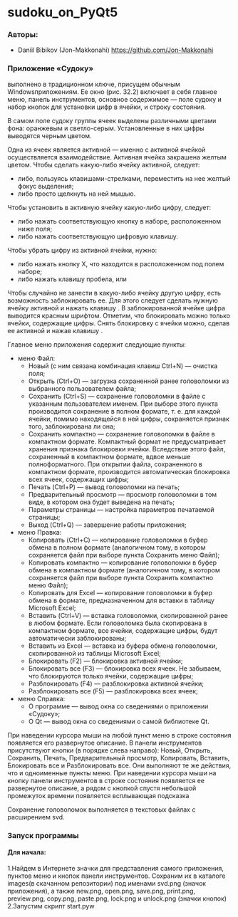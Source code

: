 # sudoku_on_PyQt5

### Авторы:
- Daniil Bibikov (Jon-Makkonahi) https://github.com/Jon-Makkonahi

### Приложение «Судоку» 
выполнено в традиционном ключе, присущем обычным Windowsприложениям. 
Ее окно (рис. 32.2) включает в себя главное меню, панель инструментов, 
основное содержимое — поле судоку и набор кнопок для установки цифр в ячейки, и строку состояния.

В самом поле судоку группы ячеек выделены различными цветами фона: оранжевым
и светло-серым. Установленные в них цифры выводятся черным цветом.

Одна из ячеек является активной — именно с активной ячейкой осуществляется взаимодействие. 
Активная ячейка закрашена желтым цветом.
Чтобы сделать какую-либо ячейку активной, следует:

 * либо, пользуясь клавишами-стрелками, переместить на нее желтый фокус выделения;
 * либо просто щелкнуть на ней мышью.

Чтобы установить в активную ячейку какую-либо цифру, следует:

 * либо нажать соответствующую кнопку в наборе, расположенном ниже поля;
 * либо нажать соответствующую цифровую клавишу.

Чтобы убрать цифру из активной ячейки, нужно:
 * либо нажать кнопку Х, что находится в расположенном под полем наборе;
 * либо нажать клавишу пробела, <Backspace> или <Del>

Чтобы случайно не занести в какую-либо ячейку другую цифру, есть возможность заблокировать ее. 
Для этого следует сделать нужную ячейку активной и нажать клавишу <F2>.
В заблокированной ячейке цифра выводится красным шрифтом.
Отметим, что блокировать можно только ячейки, содержащие цифры.
Снять блокировку с ячейки можно, сделав ее активной и нажав клавишу <F4>. 
  
Главное меню приложения содержит следующие пункты:
* меню Файл:
  * Новый (с ним связана комбинация клавиш Ctrl+N) — очистка поля;
  * Открыть (Ctrl+O) — загрузка сохраненной ранее головоломки из выбранного
    пользователем файла;
  * Сохранить (Ctrl+S) — сохранение головоломки в файле с указанным пользователем именем. При выборе этого пункта производится сохранение в полном формате, т. е. для      каждой ячейки, помимо находящейся в ней цифры, сохраняется признак того, заблокирована ли она;
  * Сохранить компактно — сохранение головоломки в файле в компактном формате. Компактный формат не предусматривает хранения признака блокировки ячейки. Вследствие этого файл, сохраненный в компактном формате, вдвое меньше полноформатного. При открытии файла, сохраненного в компактном формате, производится автоматическая блокировка всех ячеек, содержащих цифры; 
  * Печать (Ctrl+P) — вывод головоломки на печать; 
  * Предварительный просмотр — просмотр головоломки в том виде, в котором она будет выведена на печать; 
  * Параметры страницы — настройка параметров печатаемой страницы; 
  * Выход  (Ctrl+Q) — завершение работы приложения; 
* меню Правка: 
  * Копировать (Ctrl+C) — копирование головоломки в буфер обмена в полном формате (аналогичном тому, в котором сохраняется файл при выборе пункта Сохранить меню Файл); 
  * Копировать компактно — копирование головоломки в буфер обмена в компактном формате (аналогичном тому, в котором сохраняется файл при выборе пункта Сохранить компактно меню Файл); 
  * Копировать для Excel — копирование головоломки в буфер обмена в формате, предназначенном для вставки в таблицу Microsoft Excel; 
  * Вставить (Ctrl+V) — вставка головоломки, скопированной ранее в любом формате. Если головоломка была скопирована в компактном формате, все ячейки, содержащие цифры, будут автоматически заблокированы; 
  * Вставить из Excel — вставка из буфера обмена головоломки, скопированной из таблицы Microsoft Excel; 
  * Блокировать (F2) — блокировка активной ячейки;
  * Блокировать все (F3) — блокировка всех ячеек. Не забываем, что блокируются
только ячейки, содержащие цифры;
  * Разблокировать (F4) — разблокировка активной ячейки;
  * Разблокировать все (F5) — разблокировка всех ячеек;
* меню Справка:
  * О программе — вывод окна со сведениями о приложении «Судоку»;
  * О Qt — вывод окна со сведениями о самой библиотеке Qt.

При наведении курсора мыши на любой пункт меню в строке состояния появляется его развернутое описание.
В панели инструментов присутствуют кнопки (в порядке слева направо): Новый, Открыть,
Сохранить, Печать, Предварительный просмотр, Копировать, Вставить, Блокировать
все и Разблокировать все. Они выполняют те же действия, что и одноименные пункты
меню. При наведении курсора мыши на кнопку панели инструментов в строке состояния
появляется ее развернутое описание, а рядом с кнопкой спустя небольшой промежуток
времени появляется всплывающая подсказка
 
Сохранение головоломок выполняется в текстовых файлах с расширением svd.

### Запуск программы

#### Для начала:

1.Найдем в Интернете значки для представления самого приложения, пунктов меню и кнопок
панели инструментов. Сохраним их в каталоге images(в скачанном репозитории) под именами svd.png (значок приложения), 
а также new.png, open.png, save.png, print.png, preview.png, copy.png, paste.png, lock.png и unlock.png (значки кнопок)
2.Запустим скрипт start.pyw
  
  
  
  
  
  
  
  
  
  
  
  
  
  
  
  
  
  
  
  
  
  
  
  

